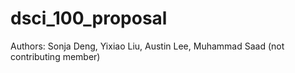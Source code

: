 # dsci_100_proposal

Authors: Sonja Deng, Yixiao Liu, Austin Lee, Muhammad Saad (not contributing member)
